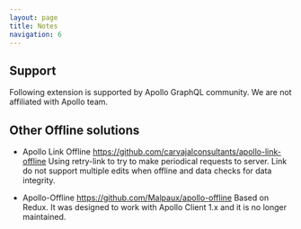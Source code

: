 ```yaml
---
layout: page
title: Notes
navigation: 6
---
```


## Support

Following extension is supported by Apollo GraphQL community.
We are not affiliated with Apollo team.

## Other Offline solutions

- Apollo Link Offline
https://github.com/carvajalconsultants/apollo-link-offline
Using retry-link to try to make periodical requests to server.
Link do not support multiple edits when offline and data checks for data integrity.

- Apollo-Offline
https://github.com/Malpaux/apollo-offline
Based on Redux. It was designed to work with Apollo Client 1.x
and it is no longer maintained.
